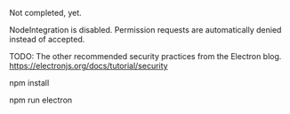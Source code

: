Not completed, yet.

NodeIntegration is disabled.
Permission requests are automatically denied instead of accepted.

TODO: The other recommended security practices from the Electron blog.
https://electronjs.org/docs/tutorial/security


npm install

npm run electron
